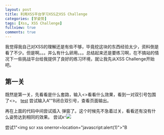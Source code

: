 ```yaml
---
layout: post
title: 利用XSS平台学习XSS之XSS Challenge
categories: [学姿势]
tags: [Xss, XSS Challenge]
fullview: true
comments: true
---
```

我觉得我自己对XSS的理解还是有些不够，毕竟挖这块的东西经验太少，资料倒是看了不少。但是啊。。。并么有什么卵用。。。总结起来还是要练习啊，在不搞站的情况下一些挑战平台给我提供了良好的练习环境，就让我先从XSS Challenge开始吧。

## 第一关
既然是第一关，先看看是什么套路，输入<>看看什么效果，看到一对双引号包围了<>。
[test](http://o8lgx56x1.bkt.clouddn.com/blog/img/xss-challenges-1-1.png)
尝试输入A""B闭合双引号，查看页面输出。 

再在上面的代码中间尝试插入<code><script>alert(1)</script></code>
弹窗了。这个时候先不急着过关，看看还有没有什么姿势达到相同的效果。
尝试<code>A"<img src=xss onerror=alert(1)></code>

尝试1"<img scr xss onerror=location="javascript:alert(1)">"B
